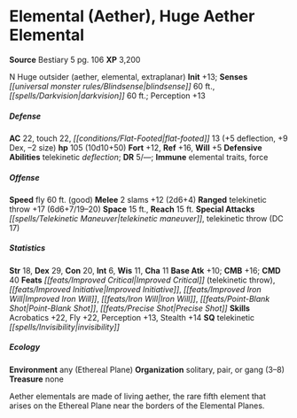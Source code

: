 ﻿---
cssclass: [monsters]
title1: Elemental (Aether), Huge Aether Elemental
title2: Huge Aether Elemental
CR: 7
sources:
- name: Bestiary 5
  page: 106
  link: http://paizo.com/products/btpy9g9x?Pathfinder-Roleplaying-Game-Bestiary-5
XP: 3200
alignment: N
size: Huge
type: outsider
subtypes:
- aether
- elemental
- extraplanar
initiative:
  bonus: 13
senses:
  blindsense: 60
  darkvision: 60
AC:
  AC: 22
  touch: 22
  flat_footed: 13
  components:
    deflection: 5
    dex: 9
    size: -2
HP:
  HP: 105
  long: 10d10+50
saves:
  fort: 12
  ref: 16
  will: 5
defensive_abilities:
- telekinetic deflection
DR:
- amount: 5
  weakness: '-'
immunities:
- elemental traits
- force
speeds:
  fly: 60
  fly_maneuverability: good
attacks:
  melee:
  - - text: 2 slams +12 (2d6+4)
      entries:
      - - damage: 2d6+4
      count: 2
      attack: slams
      bonus:
      - 12
  ranged:
  - - text: telekinetic throw +17 (6d6+7/19-20)
      entries:
      - - damage: 6d6+7
          crit_range: 19-20
      attack: telekinetic throw
      bonus:
      - 17
  special:
  - telekinetic maneuver
  - telekinetic throw (DC 17)
space: 15
reach: 15
ability_scores:
  STR: 18
  DEX: 29
  CON: 20
  INT: 6
  WIS: 11
  CHA: 11
BAB: 10
CMB: 16
CMD: 40
feats:
- name: Improved Critical (telekinetic throw)
- is_bonus: true
  name: Improved Initiative
- name: Improved Iron Will
- name: Iron Will
- name: Point-Blank Shot
- name: Precise Shot
skills:
  Acrobatics: 22
  Fly: 22
  Perception: 13
  Stealth: 14
special_qualities:
- telekinetic invisibility
ecology:
  environment: any (Ethereal Plane)
  organization: solitary, pair, or gang (3-8)
  treasure_type: none
desc_long: Aether elementals are made of living aether, the rare fifth element that
  arises on the Ethereal Plane near the borders of the Elemental Planes.

---

# Elemental (Aether), Huge Aether Elemental

**Source** Bestiary 5 pg. 106
**XP** 3,200

N Huge outsider (aether, elemental, extraplanar)
**Init** +13; **Senses** _[[universal monster rules/Blindsense|blindsense]]_ 60 ft., _[[spells/Darkvision|darkvision]]_ 60 ft.; Perception +13

##### Defense

**AC** 22, touch 22, _[[conditions/Flat-Footed|flat-footed]]_ 13 (+5 deflection, +9 Dex, –2 size)
**hp** 105 (10d10+50)
**Fort** +12, **Ref** +16, **Will** +5
**Defensive Abilities** telekinetic _deflection_; **DR** 5/—; **Immune** elemental traits, force

##### Offense
**Speed** fly 60 ft. (good)
**Melee** 2 slams +12 (2d6+4)
**Ranged** telekinetic throw +17 (6d6+7/19–20)
**Space** 15 ft., **Reach** 15 ft.
**Special Attacks** _[[spells/Telekinetic Maneuver|telekinetic maneuver]]_, telekinetic throw (DC 17)

##### Statistics
**Str** 18, **Dex** 29, **Con** 20, **Int** 6, **Wis** 11, **Cha** 11
**Base Atk** +10; **CMB** +16; **CMD** 40
**Feats** _[[feats/Improved Critical|Improved Critical]]_ (telekinetic throw), _[[feats/Improved Initiative|Improved Initiative]]_, _[[feats/Improved Iron Will|Improved Iron Will]]_, _[[feats/Iron Will|Iron Will]]_, _[[feats/Point-Blank Shot|Point-Blank Shot]]_, _[[feats/Precise Shot|Precise Shot]]_
**Skills** Acrobatics +22, Fly +22, Perception +13, Stealth +14
**SQ** telekinetic _[[spells/Invisibility|invisibility]]_

##### Ecology

**Environment** any (Ethereal Plane)
**Organization** solitary, pair, or gang (3–8)
**Treasure** none

Aether elementals are made of living aether, the rare fifth element that arises on the Ethereal Plane near the borders of the Elemental Planes.